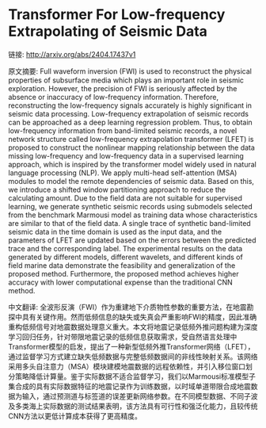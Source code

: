 # Transformer For Low-frequency Extrapolating of Seismic Data

链接: http://arxiv.org/abs/2404.17437v1

原文摘要:
Full waveform inversion (FWI) is used to reconstruct the physical properties
of subsurface media which plays an important role in seismic exploration.
However, the precision of FWI is seriously affected by the absence or
inaccuracy of low-frequency information. Therefore, reconstructing the
low-frequency signals accurately is highly significant in seismic data
processing. Low-frequency extrapolation of seismic records can be approached as
a deep learning regression problem. Thus, to obtain low-frequency information
from band-limited seismic records, a novel network structure called
low-frequency extrapolation transformer (LFET) is proposed to construct the
nonlinear mapping relationship between the data missing low-frequency and
low-frequency data in a supervised learning approach, which is inspired by the
transformer model widely used in natural language processing (NLP). We apply
multi-head self-attention (MSA) modules to model the remote dependencies of
seismic data. Based on this, we introduce a shifted window partitioning
approach to reduce the calculating amount. Due to the field data are not
suitable for supervised learning, we generate synthetic seismic records using
submodels selected from the benchmark Marmousi model as training data whose
characteristics are similar to that of the field data. A single trace of
synthetic band-limited seismic data in the time domain is used as the input
data, and the parameters of LFET are updated based on the errors between the
predicted trace and the corresponding label. The experimental results on the
data generated by different models, different wavelets, and different kinds of
field marine data demonstrate the feasibility and generalization of the
proposed method. Furthermore, the proposed method achieves higher accuracy with
lower computational expense than the traditional CNN method.

中文翻译:
全波形反演（FWI）作为重建地下介质物性参数的重要方法，在地震勘探中具有关键作用。然而低频信息的缺失或失真会严重影响FWI的精度，因此准确重构低频信号对地震数据处理意义重大。本文将地震记录低频外推问题构建为深度学习回归任务，针对带限地震记录的低频信息获取需求，受自然语言处理中Transformer模型的启发，提出了一种新型低频外推Transformer网络（LFET），通过监督学习方式建立缺失低频数据与完整低频数据间的非线性映射关系。该网络采用多头自注意力（MSA）模块建模地震数据的远程依赖性，并引入移位窗口划分策略降低计算量。鉴于实际数据不适合监督学习，我们以Marmousi标准模型子集合成的具有实际数据特征的地震记录作为训练数据，以时域单道带限合成地震数据为输入，通过预测道与标签道的误差更新网络参数。在不同模型数据、不同子波及多类海上实际数据的测试结果表明，该方法具有可行性和强泛化能力，且较传统CNN方法以更低计算成本获得了更高精度。
